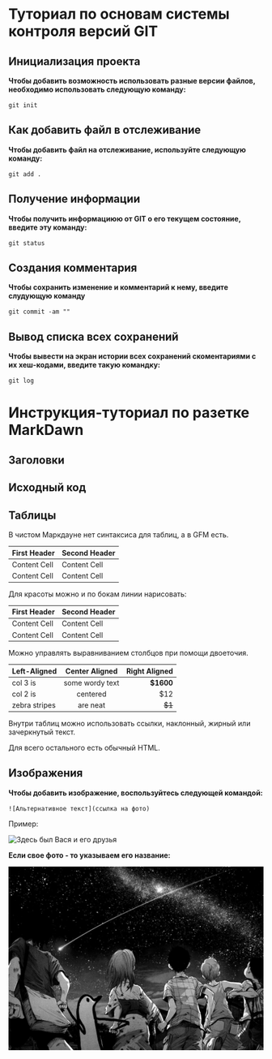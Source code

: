 # Туториал по основам системы контроля версий GIT


## Инициализация проекта 
**Чтобы добавить возможность использовать разные версии файлов, необходимо использовать следующую команду:**

~~~fix
git init 
~~~


## Как добавить файл в отслеживание 
**Чтобы добавить файл на отслеживание, используйте следующую команду:**

~~~~fix
git add .
~~~~

## Получение информации
**Чтобы получить информациюю от GIT о его текущем состояние, введите эту команду:**

~~~fix
git status
~~~

## Создания комментария
**Чтобы сохранить изменение и комментарий к нему, введите слудующую команду**

~~~fix
git commit -am ""   
~~~

## Вывод списка всех сохранений 
**Чтобы вывести на экран истории всех сохранений скоментариями с их хеш-кодами, введите такую командку:**
~~~fix
git log 
~~~


# Инструкция-туториал по разетке MarkDawn

## Заголовки 




## Исходный код 





## Таблицы

В чистом Маркдауне нет синтаксиса для таблиц, а в GFM
есть.

First Header | Second Header
------------- | -------------
Content Cell | Content Cell
Content Cell | Content Cell

Для красоты можно и по бокам линии нарисовать:

| First Header | Second Header |
| ------------- | ------------- |
| Content Cell | Content Cell |
| Content Cell | Content Cell |

Можно управлять выравниванием столбцов при помощи
двоеточия.

| Left-Aligned | Center Aligned | Right Aligned |
|:------------- |:---------------:| -------------:|
| col 3 is | some wordy text | **$1600** |
| col 2 is | centered | $12 |
| zebra stripes | are neat | ~~$1~~ |

Внутри таблиц можно использовать ссылки, наклонный,
жирный или зачеркнутый текст.

Для всего остального есть обычный HTML.



## Изображения

**Чтобы добавить изображение, воспользуйтесь следующей командой:**

~~~
![Альтернативное текст](ссылка на фото)
~~~
Пример:

![Здесь был Вася и его друзья](https://images.unsplash.com/photo-1517649763962-0c623066013b?ixlib=rb-4.0.3&ixid=M3wxMjA3fDB8MHxwaG90by1wYWdlfHx8fGVufDB8fHx8fA%3D%3D&auto=format&fit=crop&w=870&q=80)

**Если свое фото - то указываем его название:**

![мое фото](photo_2022-06-29_00-00-15.jpg)
